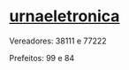 # <a target="_blank" href="https://fabricioilha.github.io/urnaeletronica/">urnaeletronica</a>
Vereadores:
38111 e 77222

Prefeitos:
99 e 84
